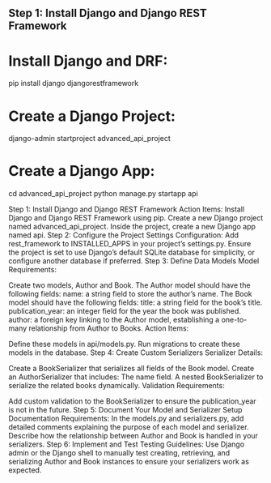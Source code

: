 ## Step 1: Install Django and Django REST Framework

# Install Django and DRF:
pip install django djangorestframework

# Create a Django Project:
django-admin startproject advanced_api_project

# Create a Django App:
cd advanced_api_project
python manage.py startapp api

Step 1: Install Django and Django REST Framework
Action Items:
Install Django and Django REST Framework using pip.
Create a new Django project named advanced_api_project.
Inside the project, create a new Django app named api.
Step 2: Configure the Project
Settings Configuration:
Add rest_framework to INSTALLED_APPS in your project’s settings.py.
Ensure the project is set to use Django’s default SQLite database for simplicity, or configure another database if preferred.
Step 3: Define Data Models
Model Requirements:

Create two models, Author and Book.
The Author model should have the following fields:
name: a string field to store the author’s name.
The Book model should have the following fields:
title: a string field for the book’s title.
publication_year: an integer field for the year the book was published.
author: a foreign key linking to the Author model, establishing a one-to-many relationship from Author to Books.
Action Items:

Define these models in api/models.py.
Run migrations to create these models in the database.
Step 4: Create Custom Serializers
Serializer Details:

Create a BookSerializer that serializes all fields of the Book model.
Create an AuthorSerializer that includes:
The name field.
A nested BookSerializer to serialize the related books dynamically.
Validation Requirements:

Add custom validation to the BookSerializer to ensure the publication_year is not in the future.
Step 5: Document Your Model and Serializer Setup
Documentation Requirements:
In the models.py and serializers.py, add detailed comments explaining the purpose of each model and serializer.
Describe how the relationship between Author and Book is handled in your serializers.
Step 6: Implement and Test
Testing Guidelines:
Use Django admin or the Django shell to manually test creating, retrieving, and serializing Author and Book instances to ensure your serializers work as expected.